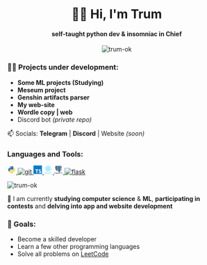 <h1 align="center"><b>✌🏻 Hi, I'm Trum</b></h1>
<h4 align="center">self-taught python dev & insomniac in Chief</h4>

<p align="center"> <img src="https://komarev.com/ghpvc/?username=trum-ok&label=Profile%20views&color=0e75b6&color=grey" alt="trum-ok" style="border: none;" /> </p>

<h3>👨‍💻 Projects under development:</h3>

<ul>
    <li><b>Some ML projects (Studying)</b></li>
    <li><b><a href="https://github.com/Trum-ok/museum" style="text-decoration: none;">Meseum project</a></b></li>
    <li><b><a href="https://github.com/Trum-ok/genshin-art-parser" style="text-decoration: none;">Genshin artifacts parser</a></b></li>
    <li><b><a href="https://github.com/Trum-ok/portfolio" style="text-decoration: none;">My web-site</a></b></li>
    <li><b><a href="https://github.com/Trum-ok/5letters" style="text-decoration: none;">Wordle copy</a> | web </b></li>
    <li>Discord bot <i>(private repo)</i></li>
</ul>
  
📫 Socials: **<a href="https://t.me/OpSonata" style="text-decoration: none;">Telegram</a>** | **<a href="https://discord.com/users/469403257760907274" style="text-decoration: none;">Discord</a>** | Website *(soon)* 

<h3 align="left">Languages and Tools:</h3>
<p align="left"> 
<a href="https://www.python.org" target="_blank" rel="noreferrer"> <img src="https://raw.githubusercontent.com/devicons/devicon/master/icons/python/python-original.svg" alt="python" width="20" height="20" style="border: none;" /> </a> 
<a href="https://git-scm.com/" target="_blank" rel="noreferrer"> <img src="https://www.vectorlogo.zone/logos/git-scm/git-scm-icon.svg" alt="git" width="20" height="20" style="border: none;" /> </a>
<a href="https://www.typescriptlang.org/" target="_blank" rel="noreferrer"> <img src="https://raw.githubusercontent.com/devicons/devicon/master/icons/typescript/typescript-original.svg" alt="typescript" width="20" height="20" style="border: none;" /> </a>
<a href="https://reactjs.org/" target="_blank" rel="noreferrer"> <img src="https://raw.githubusercontent.com/devicons/devicon/master/icons/react/react-original-wordmark.svg" alt="react" width="20" height="20" style="border: none;" /> </a>
<a href="https://www.postgresql.org" target="_blank" rel="noreferrer"> <img src="https://raw.githubusercontent.com/devicons/devicon/master/icons/postgresql/postgresql-original-wordmark.svg" alt="postgresql" width="20" height="20" style="border: none;" /> </a>
<a href="https://flask.palletsprojects.com/" target="_blank" rel="noreferrer"> <img src="https://www.vectorlogo.zone/logos/pocoo_flask/pocoo_flask-icon.svg" alt="flask" width="20" height="20" style="border: none;" /> </a>
</p>

<p><img src="https://github-readme-stats.vercel.app/api/top-langs?username=trum-ok&show_icons=true&theme=dark&locale=en&layout=compact" alt="trum-ok" style="border: none;" /></p>

🌱 I am currently **studying computer science** & **ML**, **participating in contests** and **delving into app and website development**

<h3>🧧 Goals:</h3>

- Become a skilled developer
- Learn a few other programming languages
- Solve all problems on <a href="https://leetcode.com/Trum-ok/">LeetCode</a>

